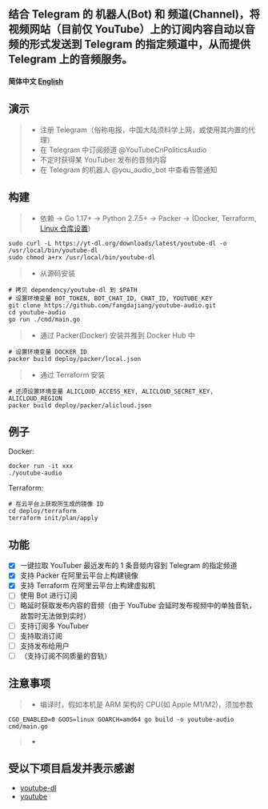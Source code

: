 ## 结合 Telegram 的 机器人(Bot) 和 频道(Channel)，将视频网站（目前仅 YouTube）上的订阅内容自动以音频的形式发送到 Telegram 的指定频道中，从而提供 Telegram 上的音频服务。

#### 简体中文 [English](/docs/en_US/README.md)

## 演示
> * 注册 Telegram（俗称电报，中国大陆须科学上网，或使用其内置的代理）
> * 在 Telegram 中订阅频道 @YouTubeCnPoliticsAudio
> * 不定时获得某 YouTuber 发布的音频内容
> * 在 Telegram 的机器人 @you_audio_bot 中查看告警通知

## 构建
> * 依赖
    -> Go 1.17+
    -> Python 2.7.5+
    -> Packer
    -> (Docker, Terraform, [Linux 仓库设置](https://www.hashicorp.com/blog/announcing-the-hashicorp-linux-repository))
```shell
sudo curl -L https://yt-dl.org/downloads/latest/youtube-dl -o /usr/local/bin/youtube-dl
sudo chmod a+rx /usr/local/bin/youtube-dl
```
> * 从源码安装
```shell
# 拷贝 dependency/youtube-dl 到 $PATH
# 设置环境变量 BOT_TOKEN, BOT_CHAT_ID, CHAT_ID, YOUTUBE_KEY
git clone https://github.com/fangdajiang/youtube-audio.git
cd youtube-audio
go run ./cmd/main.go
```
> * 通过 Packer(Docker) 安装并推到 Docker Hub 中
```shell
# 设置环境变量 DOCKER_ID
packer build deploy/packer/local.json
```
> * 通过 Terraform 安装
```shell
# 还须设置环境变量 ALICLOUD_ACCESS_KEY, ALICLOUD_SECRET_KEY, ALICLOUD_REGION
packer build deploy/packer/alicloud.json
```

## 例子
Docker:
```shell
docker run -it xxx
./youtube-audio
```
Terraform:
```shell
# 在云平台上获取所生成的镜像 ID
cd deploy/terraform
terraform init/plan/apply
```

## 功能
- [x] 一键拉取 YouTuber 最近发布的 1 条音频内容到 Telegram 的指定频道
- [x] 支持 Packer 在阿里云平台上构建镜像
- [x] 支持 Terraform 在阿里云平台上构建虚拟机
- [ ] 使用 Bot 进行订阅
- [ ] 略延时获取发布内容的音频（由于 YouTube 会延时发布视频中的单独音轨，故暂时无法做到实时）
- [ ] 支持订阅多 YouTuber
- [ ] 支持取消订阅
- [ ] 支持发布给用户
- [ ] （支持订阅不同质量的音轨）

## 注意事项
> * 编译时，假如本机是 ARM 架构的 CPU(如 Apple M1/M2)，须加参数
```shell
CGO_ENABLED=0 GOOS=linux GOARCH=amd64 go build -o youtube-audio cmd/main.go
```
> *

## 受以下项目启发并表示感谢
* [youtube-dl](https://github.com/ytdl-org/youtube-dl)
* [youtube](https://github.com/kkdai/youtube)
